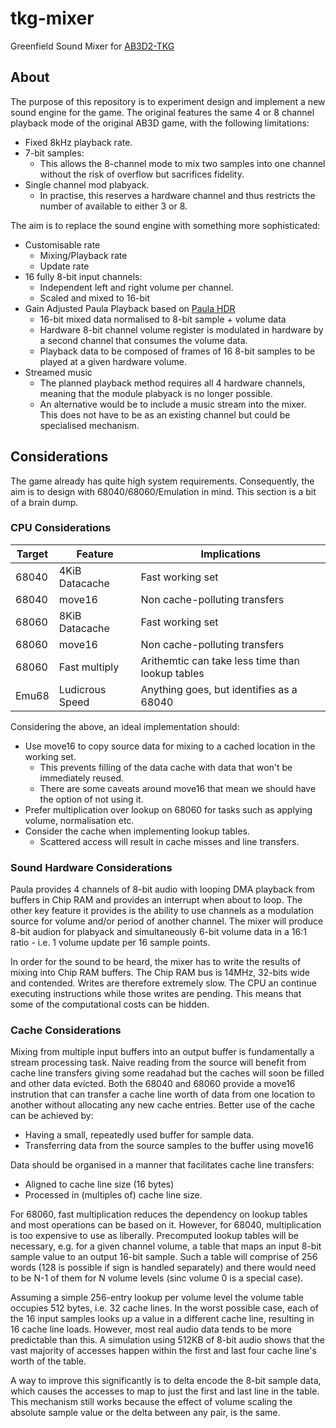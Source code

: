 # tkg-mixer
Greenfield Sound Mixer for [AB3D2-TKG](https://github.com/mheyer32/alienbreed3d2)

## About
The purpose of this repository is to experiment design and implement a new sound engine for the game. The original features the same 4 or 8 channel playback mode of the original AB3D game, with the following limitations:
- Fixed 8kHz playback rate. 
- 7-bit samples:
    - This allows the 8-channel mode to mix two samples into one channel without the risk of overflow but sacrifices fidelity.
- Single channel mod plabyack.
    - In practise, this reserves a hardware channel and thus restricts the number of available to either 3 or 8. 

The aim is to replace the sound engine with something more sophisticated:
- Customisable rate
    - Mixing/Playback rate
    - Update rate
- 16 fully 8-bit input channels:
    - Independent left and right volume per channel.
    - Scaled and mixed to 16-bit
- Gain Adjusted Paula Playback based on [Paula HDR](https://github.com/0xABADCAFE/paula-hdr)
    - 16-bit mixed data normalised to 8-bit sample + volume data
    - Hardware 8-bit channel volume register is modulated in hardware by a second channel that consumes the volume data.
    - Playback data to be composed of frames of 16 8-bit samples to be played at a given hardware volume. 
 - Streamed music
    - The planned playback method requires all 4 hardware channels, meaning that the module plabyack is no longer possible.
    - An alternative would be to include a music stream into the mixer. This does not have to be as an existing channel but could be specialised mechanism.

## Considerations
The game already has quite high system requirements. Consequently, the aim is to design with 68040/68060/Emulation in mind. This section is a bit of a brain dump.

### CPU Considerations
| Target | Feature | Implications |
| - | - | - |
| 68040 | 4KiB Datacache | Fast working set | 
| 68040 | move16 | Non cache-polluting transfers |
| 68060 | 8KiB Datacache | Fast working set |
| 68060 | move16 | Non cache-polluting transfers |
| 68060 | Fast multiply | Arithemtic can take less time than lookup tables |
| Emu68 | Ludicrous Speed | Anything goes, but identifies as a 68040 |

Considering the above, an ideal implementation should:
- Use move16 to copy source data for mixing to a cached location in the working set.
    - This prevents filling of the data cache with data that won't be immediately reused.
    - There are some caveats around move16 that mean we should have the option of not using it.
-  Prefer multiplication over lookup on 68060 for tasks such as applying volume, normalisation etc.
-  Consider the cache when implementing lookup tables.
    - Scattered access will result in cache misses and line transfers.
 
### Sound Hardware Considerations
Paula provides 4 channels of 8-bit audio with looping DMA playback from buffers in Chip RAM and provides an interrupt when about to loop. The other key feature it provides is the ability to use channels as a modulation source for volume and/or period of another channel. The mixer will produce 8-bit audion for plabyack and simultaneously 6-bit volume data in a 16:1 ratio - i.e. 1 volume update per 16 sample points.

In order for the sound to be heard, the mixer has to write the results of mixing into Chip RAM buffers. The Chip RAM bus is 14MHz, 32-bits wide and contended. Writes are therefore extremely slow. The CPU an continue executing instructions while those writes are pending. This means that some of the computational costs can be hidden.

### Cache Considerations
Mixing from multiple input buffers into an output buffer is fundamentally a stream processing task. Naive reading from the source will benefit from cache line transfers giving some readahad but the caches will soon be filled and other data evicted. Both the 68040 and 68060 provide a move16 instrution that can transfer a cache line worth of data from one location to another without allocating any new cache entries. Better use of the cache can be achieved by:
- Having a small, repeatedly used buffer for sample data.
- Transferring data from the source samples to the buffer using move16

Data should be organised in a manner that facilitates cache line transfers:
- Aligned to cache line size (16 bytes)
- Processed in (multiples of) cache line size.

For 68060, fast multiplication reduces the dependency on lookup tables and most operations can be based on it. However, for 68040, multiplication is too expensive to use as liberally. Precomputed lookup tables will be necessary, e.g. for a given channel volume, a table that maps an input 8-bit sample value to an output 16-bit sample. Such a table will comprise of 256 words (128 is possible if sign is handled separately) and there would need to be N-1 of them for N volume levels (sinc volume 0 is a special case).

Assuming a simple 256-entry lookup per volume level the volume table occupies 512 bytes, i.e. 32 cache lines. In the worst possible case, each of the 16 input samples looks up a value in a different cache line, resulting in 16 cache line loads. However, most real audio data tends to be more predictable than this. A simulation using 512KB of 8-bit audio shows that the vast majority of accesses happen within the first and last four cache line's worth of the table.

A way to improve this significantly is to delta encode the 8-bit sample data, which causes the accesses to map to just the first and last line in the table. This mechanism still works because the effect of volume scaling the absolute sample value or the delta between any pair, is the same.

